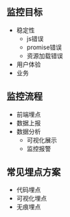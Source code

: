 ## 监控目标
- 稳定性
  - js错误
  - promise错误
  - 资源加载错误
- 用户体验
- 业务

## 监控流程
- 前端埋点
- 数据上报
- 数据分析
  - 可视化展示
  - 监控报警

## 常见埋点方案
- 代码埋点
- 可视化埋点
- 无痕埋点